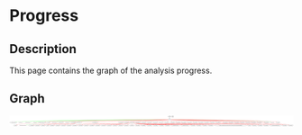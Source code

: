 # Progress

## Description

This page contains the graph of the analysis progress.

## Graph

![progress Graph](./progress.svg "progress Graph")

